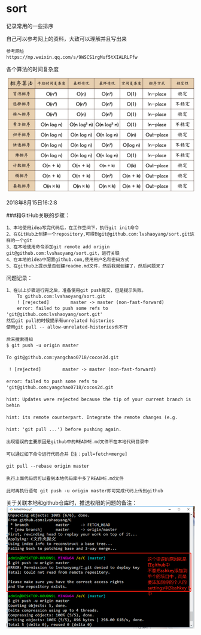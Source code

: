 # sort
记录常用的一些排序

自己可以参考网上的资料，大致可以理解并且写出来

```
参考网址
https://mp.weixin.qq.com/s/9WSCS1rgMuf5tXIALRLFfw
```
 各个算法的时间复杂度
 
 ![O(N)](image/O(N).png "O(N)")

2018年8月15日16:2:8

###和GitHub关联的步骤：
```
1、本地使用idea写完代码后，在工作空间下，执行git init命令
2、在GitHub上创建一个repository,可得到git@github.com:lvshaoyang/sort.git这样的一个git
3、在本地使用命令添加git remote add origin git@github.com:lvshaoyang/sort.git，进行关联
4、在本地的idea中配置github.com,使用用户名和密码方式
5、在github上提示是否创建readme.md文件，然后我就创建了，然后问题来了

```
问题记录：
```
1、在以上步骤进行完之后，准备使用git push提交，但是提示失败。
    To github.com:lvshaoyang/sort.git
    ! [rejected]        master -> master (non-fast-forward)
    error: failed to push some refs to 'git@github.com:lvshaoyang/sort.git'
然后git pull的时候提示有unrelated histories
使用git pull -- allow-unrelated-histories也不行

后来搜索得知
$ git push -u origin master

To git@github.com:yangchao0718/cocos2d.git

 ! [rejected]        master -> master (non-fast-forward)

error: failed to push some refs to 'git@github.com:yangchao0718/cocos2d.git

hint: Updates were rejected because the tip of your current branch is behin

hint: its remote counterpart. Integrate the remote changes (e.g.

hint: 'git pull ...') before pushing again.

出现错误的主要原因是github中的README.md文件不在本地代码目录中

可以通过如下命令进行代码合并【注：pull=fetch+merge]

git pull --rebase origin master

执行上面代码后可以看到本地代码库中多了README.md文件

此时再执行语句 git push -u origin master即可完成代码上传到github

```

关于关联本地和github仓库时，推送权限的问题的备注：
 ![fatal](image/fatal.png "fatal")
```
```


